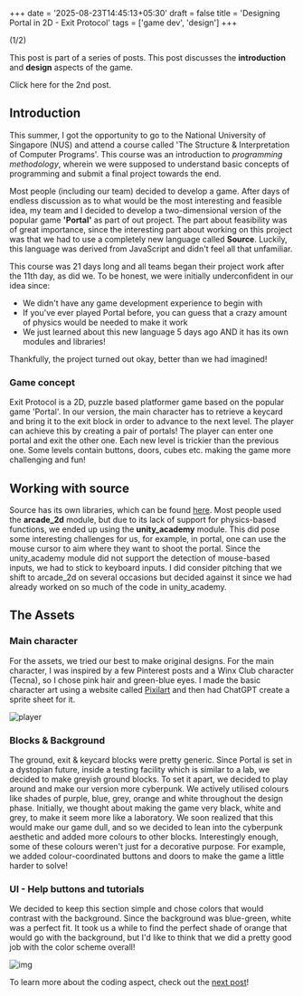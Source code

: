 +++
date = '2025-08-23T14:45:13+05:30'
draft = false
title = 'Designing Portal in 2D - Exit Protocol'
tags = ['game dev', 'design']
+++

(1/2)

This post is part of a series of posts. This post discusses the **introduction** and **design** aspects of the game.

Click here for the 2nd post.

## Introduction

This summer, I got the opportunity to go to the National University of Singapore (NUS) and attend a course called 'The Structure & Interpretation of Computer Programs'. This course was an introduction to _programming methodology_, wherein we were supposed to understand basic concepts of programming and submit a final project towards the end.

Most people (including our team) decided to develop a game. After days of endless discussion as to what would be the most interesting and feasible idea, my team and I decided to develop a two-dimensional version of the popular game **'Portal'** as part of out project. The part about feasibility was of great importance, since the interesting part about working on this project was that we had to use a completely new language called **Source**. Luckily, this language was derived from JavaScript and didn't feel all that unfamiliar.

This course was 21 days long and all teams began their project work after the 11th day, as did we. To be honest, we were initially underconfident in our idea since:

- We didn't have any game development experience to begin with
- If you've ever played Portal before, you can guess that a crazy amount of physics would be needed to make it work
- We just learned about this new language 5 days ago AND it has its own modules and libraries!

Thankfully, the project turned out okay, better than we had imagined!

### Game concept

Exit Protocol is a 2D, puzzle based platformer game based on the popular game 'Portal'. In our version, the main character has to retrieve a keycard and bring it to the exit block in order to advance to the next level. The player can achieve this by creating a pair of portals! The player can enter one portal and exit the other one. Each new level is trickier than the previous one. Some levels contain buttons, doors, cubes etc. making the game more challenging and fun!

## Working with source

Source has its own libraries, which can be found [here](https://source-academy.github.io/modules/documentation/). Most people used the **arcade_2d** module, but due to its lack of support for physics-based functions, we ended up using the **unity_academy** module. This did pose some interesting challenges for us, for example, in portal, one can use the mouse cursor to aim where they want to shoot the portal. Since the unity_academy module did not support the detection of mouse-based inputs, we had to stick to keyboard inputs. I did consider pitching that we shift to arcade_2d on several occasions but decided against it since we had already worked on so much of the code in unity_academy.

## The Assets

### Main character

For the assets, we tried our best to make original designs. For the main character, I was inspired by a few Pinterest posts and a Winx Club character (Tecna), so I chose pink hair and green-blue eyes. I made the basic character art using a website called [Pixilart](https://www.pixilart.com/) and then had ChatGPT create a sprite sheet for it.

![player](/blog/docs/EP-player.png)

### Blocks & Background

The ground, exit & keycard blocks were pretty generic. Since Portal is set in a dystopian future, inside a testing facility which is similar to a lab, we decided to make greyish ground blocks. To set it apart, we decided to play around and make our version more cyberpunk. We actively utilised colours like shades of purple, blue, grey, orange and white throughout the design phase. Initially, we thought about making the game very black, white and grey, to make it seem more like a laboratory. We soon realized that this would make our game dull, and so we decided to lean into the cyberpunk aesthetic and added more colours to other blocks. Interestingly enough, some of these colours weren't just for a decorative purpose. For example, we added colour-coordinated buttons and doors to make the game a little harder to solve!

### UI - Help buttons and tutorials

We decided to keep this section simple and chose colors that would contrast with the background. Since the background was blue-green, white was a perfect fit. It took us a while to find the perfect shade of orange that would go with the background, but I'd like to think that we did a pretty good job with the color scheme overall!

![img](/blog/docs/posts/img.jpg)

To learn more about the coding aspect, check out the [next post](https://coffeecookey.github.io/blog/docs/posts/nus-sicp/nus-sicp2/)!
